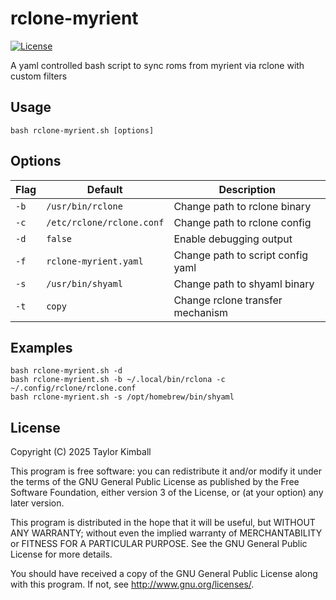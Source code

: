 # rclone-myrient

[![License](https://img.shields.io/badge/license-GPLv3-brightgreen.svg?style=flat)](COPYING)

A yaml controlled bash script to sync roms from myrient via rclone with custom filters

## Usage

    bash rclone-myrient.sh [options]

## Options

| Flag | Default                   | Description                         |
| ---- | ------------------------- | ----------------------------------- |
| `-b` | `/usr/bin/rclone`         | Change path to rclone binary        |
| `-c` | `/etc/rclone/rclone.conf` | Change path to rclone config        |
| `-d` | `false`                   | Enable debugging output             |
| `-f` | `rclone-myrient.yaml`     | Change path to script config yaml   |
| `-s` | `/usr/bin/shyaml`         | Change path to shyaml binary        |
| `-t` | `copy`                    | Change rclone transfer mechanism    |

## Examples

    bash rclone-myrient.sh -d
    bash rclone-myrient.sh -b ~/.local/bin/rclona -c ~/.config/rclone/rclone.conf
    bash rclone-myrient.sh -s /opt/homebrew/bin/shyaml

## License

Copyright (C) 2025 Taylor Kimball

This program is free software: you can redistribute it and/or modify
it under the terms of the GNU General Public License as published by
the Free Software Foundation, either version 3 of the License, or
(at your option) any later version.

This program is distributed in the hope that it will be useful,
but WITHOUT ANY WARRANTY; without even the implied warranty of
MERCHANTABILITY or FITNESS FOR A PARTICULAR PURPOSE. See the
GNU General Public License for more details.

You should have received a copy of the GNU General Public License
along with this program. If not, see <http://www.gnu.org/licenses/>.
